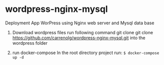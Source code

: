 # wordpress-nginx-mysql
Deployment App WorPress using Nginx web server and Mysql data base

1. Download wordpress files
run following command git clone git clone https://github.com/carrenolg/wordpress-nginx-mysql.git into the wordpress folder

2. run docker-compose
In the root directory project run: 
`$ docker-compose up -d`
